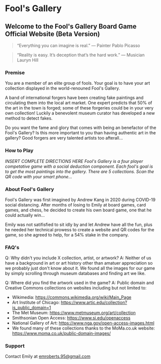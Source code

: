 # Fool's Gallery 

## Welcome to the Fool's Gallery Board Game Official Website (Beta Version)

>“Everything you can imagine is real.”
― Painter Pablo Picasso

>“Reality is easy. It’s deception that’s the hard work.”
― Musician Lauryn Hill

### Premise

You are a member of an elite group of fools. Your goal is to have your art collection displayed in the world-renouned Fool's Gallery. 

A band of international forgers have been creating fake paintings and circulating them into the local art market. One expert predicts that 50% of the art in the town is forged; some of these forgeries could be in your very own collection! Luckily a benevolent museum curator has developed a new method to detect fakes. 

Do you want the fame and glory that comes with being an benefactor of the Fool's Gallery? Is this more important to you than having authentic art in the gallery? Good forgers are very talented artists too afterall...


### How to Play

*INSERT COMPLETE DIRECTIONS HERE 
Fool's Gallery is a four player competative game with a social deduction component.
Each fool's goal is to get the most paintings into the gallery.
There are 5 collections.
Scan the QR code with your smart phone...*

### About Fool's Gallery

Fool's Gallery was first imagined by Andrew Kang in 2020 during COVID-19 social distancing. After months of losing to Emily at board games, card games, and chess, he decided to create his own board game, one that he could actually win... 

Emily was not satifisfied to sit idly by and let Andrew have all the fun, plus he needed her technical prowess to create a website and QR codes for the game, so she agreed to help, for a 54% stake in the company.

### FAQ's

Q: Why didn't you include X collection, artist, or artwork?
A: Neither of us have a background in art or art history other than amatuer appreciation so we probably just don't know about it. We found all the images for our game by simply scrolling through museum databases and finding art we like.

Q: Where did you find the artwork used in the game?
A: Public domain and Creative Commons collections on websites including but not limited to:
- Wikimedia: https://commons.wikimedia.org/wiki/Main_Page 
- Art Institute of Chicago: https://www.artic.edu/collection?is_public_domain=1 
- The Met Museum: https://www.metmuseum.org/art/collection 
- Smithsonian Open Access: https://www.si.edu/openaccess 
- National Gallery of Art: https://www.nga.gov/open-access-images.html 
- We found many of these collections thanks to the MoMa.co.uk website: https://www.moma.co.uk/public-domain-images/


### Support

Contact Emily at emroberts.95@gmail.com
